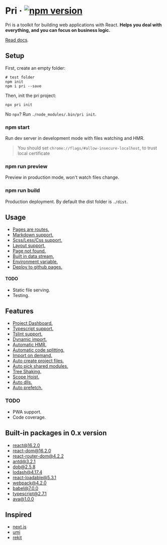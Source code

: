 # Pri &middot; [![npm version](https://img.shields.io/npm/v/pri.svg?style=flat-square)](https://www.npmjs.com/package/pri)

Pri is a toolkit for building web applications with React. **Helps you deal with everything, and you can focus on business logic.**

[Read docs](https://prijs.github.io/pri-docs/).

## Setup

First, create an empty folder:

```shell
# test folder
npm init
npm i pri --save
```

Then, init the pri project:

```shell
npx pri init
```

No `npx`? Run `./node_modules/.bin/pri init`.

</details>

### npm start

Run dev server in development mode with files watching and HMR.

> You should set `chrome://flags/#allow-insecure-localhost`, to trust local certificate

### npm run preview

Preview in production mode, won't watch files change.

### npm run build

Production deployment. By default the dist folder is `./dist`.

## Usage

* [Pages are routes.](https://prijs.github.io/pri-docs/pages-are-routes)
* [Markdown support.](https://prijs.github.io/pri-docs/features/markdown-support)
* [Scss/Less/Css support.](https://prijs.github.io/pri-docs/features/scss-less-css)
* [Layout support.](https://prijs.github.io/pri-docs/layout-support)
* [Page not found.](https://prijs.github.io/pri-docs/features/page-not-found)
* [Built in data stream.](https://prijs.github.io/pri-docs/features/built-in-data-stream)
* [Environment variable.](https://prijs.github.io/pri-docs/features/environment-variable)
* [Deploy to github pages.](https://prijs.github.io/pri-docs/features/deploy-to-github-pages)

#### TODO

* Static file serving.
* Testing.

## Features

* [Project Dashboard.](https://prijs.github.io/pri-docs/features/project-dashboard)
* [Typescript support.](https://prijs.github.io/pri-docs/automatic-optimization/typescript-support)
* [Tslint support.](https://prijs.github.io/pri-docs/automatic-optimization/tslint-support)
* [Dynamic import.](https://prijs.github.io/pri-docs/features/dynamic-import)
* [Automatic HMR.](https://prijs.github.io/pri-docs/automatic-optimization/automatic-hmr)
* [Automatic code splitting.](https://prijs.github.io/pri-docs/automatic-optimization/automatic-code-splitting)
* [Import on demand.](https://prijs.github.io/pri-docs/automatic-optimization/import-on-demand)
* [Auto create project files.](https://prijs.github.io/pri-docs/automatic-optimization/auto-create-project-files)
* [Auto pick shared modules.](https://prijs.github.io/pri-docs/automatic-optimization/auto-pick-shared-modules)
* [Tree Shaking.](https://prijs.github.io/pri-docs/automatic-optimization/tree-shaking)
* [Scope Hoist.](https://prijs.github.io/pri-docs/automatic-optimization/scope-hoist)
* [Auto dlls.](https://prijs.github.io/pri-docs/automatic-optimization/auto-dlls)
* [Auto prefetch.](https://prijs.github.io/pri-docs/automatic-optimization/auto-prefetch)

### TODO

* PWA support.
* Code coverage.

## Built-in packages in 0.x version

* [react@16.2.0](https://www.npmjs.com/package/react)
* [react-dom@16.2.0](https://www.npmjs.com/package/react-dom)
* [react-router-dom@4.2.2](https://www.npmjs.com/package/react-router-dom)
* [antd@3.2.1](https://www.npmjs.com/package/antd)
* [dob@2.5.8](https://www.npmjs.com/package/dob)
* [lodash@4.17.4](https://www.npmjs.com/package/lodash)
* [react-loadable@5.3.1](https://www.npmjs.com/package/react-loadable)
* [webpack@4.2.0](https://www.npmjs.com/package/parcel-bundler)
* [babel@7.0.0](https://www.npmjs.com/package/babel-core)
* [typescript@2.7.1](https://github.com/Microsoft/TypeScript)
* [ava@1.0.0](https://github.com/avajs/ava)

## Inspired

* [next.js](https://github.com/zeit/next.js)
* [umi](https://github.com/umijs/umi)
* [rekit](https://github.com/supnate/rekit)
